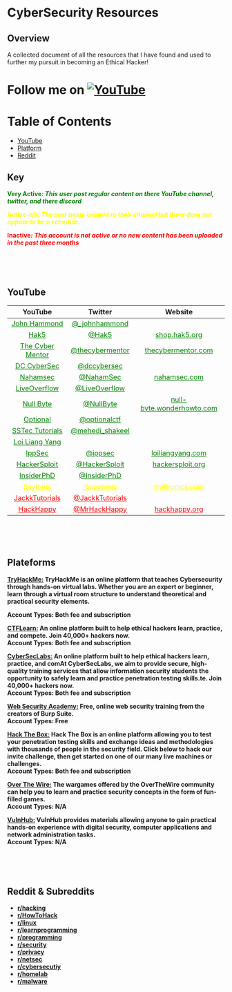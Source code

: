 # CyberSecurity Resources

## Overview
A collected document of all the resources that I have found and used to further my pursuit in becoming an Ethical Hacker!  


[1.1]: https://i.ibb.co/1nntf1h/youtube.jpg
[1]: https://www.youtube.com/channel/UCtbF1R0YKlPAg4qliecw6-w?view_as=subscriber
# Follow me on [![YouTube][1.1]][1]

Table of Contents
=================
* [YouTube](#youtube)
* [Platform](#platform)
* [Reddit](#reddit)

## Key
<p><span style="color:green"<><b>Very Active<em>: This user post regular content on there YouTube channel, twitter, and there discord</em></span></p>
<p><span style="color:yellow"<><b>Active-ish<em>: The user posts content to their channel but there does not appear to be a schedule.</em></span></p>
<p><span style="color:red"<><b>Inactive<em>: This account is not active or no new content has been uploaded in the past three months</em></span></p>

<br/>
<br/>
<br/>


<a name="youtube"></a>
## YouTube
| **YouTube**  |  **Twitter** |  **Website** |
|:-:|:-:|:-:|
| <a href="https://www.youtube.com/channel/UCVeW9qkBjo3zosnqUbG7CFw" style="color:green">John Hammond</a> | <a href="https://twitter.com/_johnhammond" style="color:green">@_johnhammond</a> |  <a href="" style="color:green"></a> |
| <a href="https://www.youtube.com/channel/UC3s0BtrBJpwNDaflRSoiieQ" style="color:green">Hak5</a> | <a href="https://twitter.com/Hak5" style="color:green">@Hak5</a> |  <a href="https://shop.hak5.org/" style="color:green">shop.hak5.org</a> |
| <a href="https://www.youtube.com/channel/UC0ArlFuFYMpEewyRBzdLHiw" style="color:green">The Cyber Mentor</a> | <a href="https://twitter.com/thecybermentor" style="color:green">@thecybermentor</a> |  <a href="https://www.thecybermentor.com/" style="color:green">thecybermentor.com</a> |
| <a href="https://www.youtube.com/channel/UC3sccPO4v8YqCTn8sezZGTw" style="color:green">DC CyberSec</a> | <a href="https://twitter.com/dccybersec" style="color:green">@dccybersec</a> |  <a href="" style="color:green"></a> |
| <a href="https://www.youtube.com/channel/UCCZDt7MuC3Hzs6IH4xODLBw" style="color:green">Nahamsec</a> | <a href="https://twitter.com/NahamSec" style="color:green">@NahamSec</a> |  <a href="https://www.nahamsec.com/" style="color:green">nahamsec.com</a> |
| <a href="https://www.youtube.com/channel/UClcE-kVhqyiHCcjYwcpfj9w" style="color:green">LiveOverflow</a> | <a href="https://twitter.com/LiveOverflow" style="color:green">@LiveOverflow</a> |  <a href="" style="color:green"></a> |
| <a href="https://www.youtube.com/channel/UCgTNupxATBfWmfehv21ym-g" style="color:green">Null Byte</a> | <a href="https://twitter.com/NullByte" style="color:green">@NullByte</a> |  <a href="https://null-byte.wonderhowto.com/https://null-byte.wonderhowto.com/" style="color:green">null-byte.wonderhowto.com</a> |
| <a href="https://www.youtube.com/channel/UCK1rytKRQPJh-78RS4jt9eA" style="color:green">Optional</a> | <a href="https://twitter.com/optionalctf" style="color:green">@optionalctf</a> |  <a href="" style="color:green"></a> |
| <a href="https://www.youtube.com/channel/UCHvUTfxL_9bNQgqzekPWHtg/about" style="color:green">SSTec Tutorials</a> | <a href="https://twitter.com/mehedi_shakeel" style="color:green">@mehedi_shakeel</a> |  <a href="" style="color:green"></a> |
| <a href="https://www.youtube.com/channel/UC1szFCBUWXY3ESff8dJjjzw/videos" style="color:green">Loi Liang Yang</a> | <a href="" style="color:green"></a> |
| <a href="https://t.co/55HUMPboLy?amp=1" style="color:green">IppSec</a> | <a href="https://twitter.com/ippsec" style="color:green">@ippsec</a> |  <a href="http://www.loiliangyang.com/" style="color:green">loiliangyang.com</a> |
| <a href="https://www.youtube.com/channel/UC0ZTPkdxlAKf-V33tqXwi3Q/videos" style="color:green">HackerSploit</a> | <a href="https://twitter.com/HackerSploit" style="color:green">@HackerSploit</a> |  <a href="https://hackersploit.org/" style="color:green">hackersploit.org</a> |
| <a href="https://www.youtube.com/user/RapidBug/videos" style="color:green">InsiderPhD</a> | <a href="https://twitter.com/InsiderPhD" style="color:green">@InsiderPhD</a> |  <a href="" style="color:green"></a> |
| <a href="https://www.youtube.com/channel/UCW6xlqxSY3gGur4PkGPEUeA/videos" style="color:yellow">Seytonic</a> | <a href="https://twitter.com/SetonicMC" style="color:yellow">@seytonic</a> |  <a href="https://maltronics.com/" style="color:yellow">maltronics.com</a> |
| <a href="https://www.youtube.com/channel/UC64x_rKHxY113KMWmprLBPA" style="color:red">JackkTutorials</a> | <a href="https://twitter.com/JackkTutorials" style="color:red">@JackkTutorials</a> |  <a href="" style="color:green"></a> |
| <a href="" style="color:red">HackHappy</a> | <a href="https://twitter.com/MrHackHappy" style="color:red">@MrHackHappy</a> |  <a href="https://www.hackhappy.org/" style="color:red">hackhappy.org</a> |

<br/>
<br/>
<br/>

<a name="platfrome"></a>
## Plateforms

<a href="https://tryhackme.com/">TryHackMe:</a> TryHackMe is an online platform that teaches Cybersecurity through hands-on virtual labs. Whether you are an expert or beginner, learn through a virtual room structure to understand theoretical and practical security elements.  
    
**Account Types:**  Both fee and subscription

<a href="https://ctflearn.com/">CTFLearn:</a> An online platform built to help ethical hackers learn, practice, and compete. Join 40,000+ hackers now.  
**Account Types:**  Both fee and subscription

<a href="https://www.cyberseclabs.co.uk/">CyberSecLabs:</a> An online platform built to help ethical hackers learn, practice, and comAt CyberSecLabs, we aim to provide secure, high-quality training services that allow information security students the opportunity to safely learn and practice penetration testing skills.te. Join 40,000+ hackers now.  
**Account Types:**  Both fee and subscription

<a href="https://portswigger.net/web-security">Web Security Academy:</a> Free, online web security training from the creators of Burp Suite.  
**Account Types:**  Free

<a href="https://www.hackthebox.eu//">Hack The Box:</a> Hack The Box is an online platform allowing you to test your penetration testing skills and exchange ideas and methodologies with thousands of people in the security field. Click below to hack our invite challenge, then get started on one of our many live machines or challenges.  
**Account Types:**  Both fee and subscription

<a href="https://overthewire.org/wargames/">Over The Wire:</a> The wargames offered by the OverTheWire community can help you to learn and practice security concepts in the form of fun-filled games.  
**Account Types:**  N/A

<a href="https://www.vulnhub.com/">VulnHub:</a> VulnHub provides materials allowing anyone to gain practical hands-on experience with digital security, computer applications and network administration tasks.  
**Account Types:**  N/A

<br/>
<br/>
<br/>

<a name="reddit"></a>
## Reddit & Subreddits

* [r/hacking](https://www.reddit.com/r/hacking/ "Malware")
* [r/HowToHack](https://reddit.com/r/HowToHack/ "HowToHack")
* [r/linux](https://reddit.com/r/linux/ "Linux")
* [r/learnprogramming](https://reddit.com/r/learnprogramming/ "LearnProgramming")
* [r/programming](https://reddit.com/r/programming/ "Programming")
* [r/security](https://reddit.com/r/security/ "Security")
* [r/privacy](https://reddit.com/r/privacy/ "Privacy")
* [r/netsec](https://reddit.com/r/netsec/ "NetSec")
* [r/cybersecutiy](https://reddit.com/r/cybersecurity/ "CyberSecutiy")
* [r/homelab](https://www.reddit.com/r/homelab/ "HomeLab")
* [r/malware](https://reddit.com/r/Malware/ "Malware")

<br/>
<br/>
<br/>